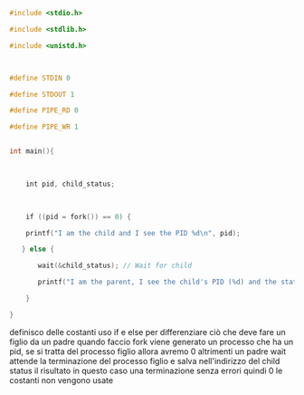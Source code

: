```c
#include <stdio.h>

#include <stdlib.h>

#include <unistd.h>



#define STDIN 0

#define STDOUT 1

#define PIPE_RD 0

#define PIPE_WR 1


int main(){

  

    int pid, child_status;

  

    if ((pid = fork()) == 0) {

    printf("I am the child and I see the PID %d\n", pid);

   } else {

       wait(&child_status); // Wait for child

       printf("I am the parent, I see the child's PID (%d) and the status (%d)\n", pid, child_status);

    }

}
```
definisco delle costanti 
uso if e else per differenziare ciò che deve fare un figlio da un padre
quando faccio fork viene generato un processo che ha un pid, se si tratta del processo figlio allora avremo 0 altrimenti un padre
wait attende la terminazione del processo figlio e salva nell'indirizzo del child status il risultato in questo caso una terminazione senza errori quindi 0
le costanti non vengono usate
